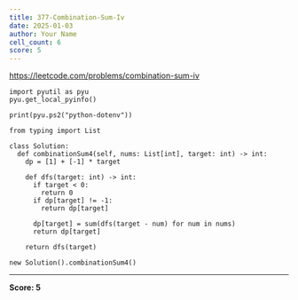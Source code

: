 ```yaml
---
title: 377-Combination-Sum-Iv
date: 2025-01-03
author: Your Name
cell_count: 6
score: 5
---
```


https://leetcode.com/problems/combination-sum-iv


```
import pyutil as pyu
pyu.get_local_pyinfo()
```


```
print(pyu.ps2("python-dotenv"))
```


```
from typing import List
```


```
class Solution:
  def combinationSum4(self, nums: List[int], target: int) -> int:
    dp = [1] + [-1] * target

    def dfs(target: int) -> int:
      if target < 0:
        return 0
      if dp[target] != -1:
        return dp[target]

      dp[target] = sum(dfs(target - num) for num in nums)
      return dp[target]

    return dfs(target)
```


```
new Solution().combinationSum4()
```


---
**Score: 5**